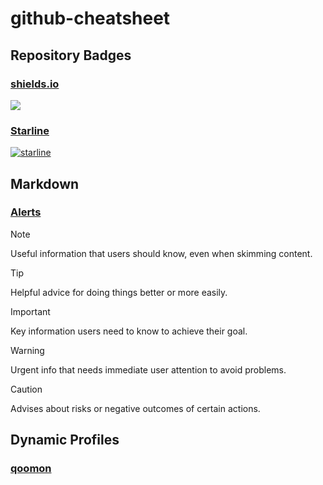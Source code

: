 # github-cheatsheet

## Repository Badges

### [shields.io](https://shields.io/)
![](https://img.shields.io/badge/any%20text-you%20like-blue)

### [Starline](https://github.com/qoomon/starline)
[![starline](https://starlines.qoo.monster/assets/gists/5dfcdf8eec66a051ecd85625518cfd13)](https://github.com/qoomon/starline)


## Markdown

### [Alerts](https://docs.github.com/en/get-started/writing-on-github/getting-started-with-writing-and-formatting-on-github/basic-writing-and-formatting-syntax#alerts)

> [!NOTE]
> Useful information that users should know, even when skimming content.

> [!TIP]
> Helpful advice for doing things better or more easily.

> [!IMPORTANT]
> Key information users need to know to achieve their goal.

> [!WARNING]
> Urgent info that needs immediate user attention to avoid problems.

> [!CAUTION]
> Advises about risks or negative outcomes of certain actions.


## Dynamic Profiles

### [qoomon](https://github.com/qoomon)

